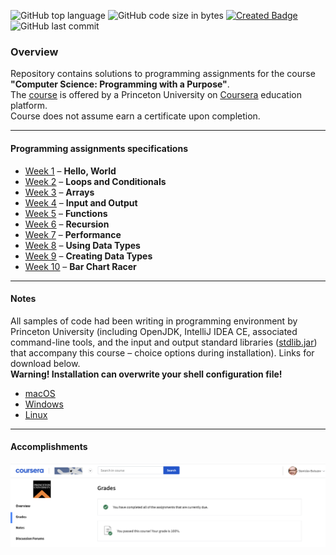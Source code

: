 ![GitHub top language](https://img.shields.io/github/languages/top/stasbutuzov/Computer-Science-Programming-with-a-Purpose?color=blue&label=Java&logo=Java&logoColor=red&style=flat-square)
![GitHub code size in bytes](https://img.shields.io/github/languages/code-size/stasbutuzov/Computer-Science-Programming-with-a-Purpose?color=blue&label=Code%20Size&style=flat-square) 
[![Created Badge](https://badges.pufler.dev/created/stasbutuzov/Computer-Science-Programming-with-a-Purpose?color=blue&label=Created&logoColor=red&style=flat-square)](https://github.com/stasbutuzov/Computer-Science-Programming-with-a-Purpose)
![GitHub last commit](https://img.shields.io/github/last-commit/stasbutuzov/Computer-Science-Programming-with-a-Purpose?color=blue&label=Last%20Commit&style=flat-square)
### Overview
Repository contains solutions to programming assignments for the course **"Computer Science: Programming with a Purpose"**.  
The [<ins>course</ins>](https://www.coursera.org/learn/cs-programming-java) is offered by a Princeton University on [<ins>Coursera</ins>](https://www.coursera.org/) education platform.  
Course does not assume earn a certificate upon completion.

---
#### Programming assignments specifications
- [<ins>Week 1</ins>](https://coursera.cs.princeton.edu/introcs/assignments/hello/specification.php) – **Hello, World**
- [<ins>Week 2</ins>](https://coursera.cs.princeton.edu/introcs/assignments/loops/specification.php) – **Loops and Conditionals**
- [<ins>Week 3</ins>](https://coursera.cs.princeton.edu/introcs/assignments/arrays/specification.php) – **Arrays**
- [<ins>Week 4</ins>](https://coursera.cs.princeton.edu/introcs/assignments/io/specification.php) – **Input and Output**
- [<ins>Week 5</ins>](https://coursera.cs.princeton.edu/introcs/assignments/functions/specification.php) – **Functions**
- [<ins>Week 6</ins>](https://coursera.cs.princeton.edu/introcs/assignments/recursion/specification.php) – **Recursion**
- [<ins>Week 7</ins>](https://coursera.cs.princeton.edu/introcs/assignments/performance/specification.php) – **Performance**
- [<ins>Week 8</ins>](https://coursera.cs.princeton.edu/introcs/assignments/oop1/specification.php) – **Using Data Types**
- [<ins>Week 9</ins>](https://coursera.cs.princeton.edu/introcs/assignments/oop2/specification.php) – **Creating Data Types**
- [<ins>Week 10</ins>](https://coursera.cs.princeton.edu/introcs/assignments/barchart/specification.php) – **Bar Chart Racer**

---
#### Notes
All samples of code had been writing in programming environment by Princeton University (including OpenJDK, IntelliJ IDEA CE, associated command-line tools, and the input and output standard libraries ([<ins>stdlib.jar</ins>](https://introcs.cs.princeton.edu/java/stdlib/)) that accompany this course – choice options during installation). Links for download below.  
**Warning! Installation can overwrite your shell configuration file!**  

- [<ins>macOS</ins>](https://lift.cs.princeton.edu/java/mac/)
- [<ins>Windows</ins>](https://lift.cs.princeton.edu/java/windows/)
- [<ins>Linux</ins>](https://lift.cs.princeton.edu/java/linux/)

---
#### Accomplishments
[![Accomplishments](cs-programming-java_grades_stasbutuzov.png)](https://www.dropbox.com/s/x3tdymv1bbo3fst/cs-programming-java_grades_full_stasbutuzov.png?dl=0) 